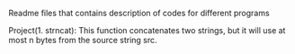 Readme files that contains description of codes for different programs

Project(1. strncat): This function concatenates two strings, but it will use at most n bytes from the source string src.
